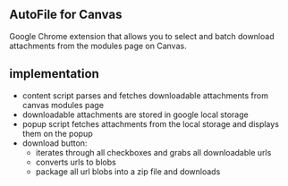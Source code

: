 ## AutoFile for Canvas
Google Chrome extension that allows you to select and batch download attachments from the modules page on Canvas.

## implementation
- content script parses and fetches downloadable attachments from canvas modules page
- downloadable attachments are stored in google local storage
- popup script fetches attachments from the local storage and displays them on the popup
- download button:
  - iterates through all checkboxes and grabs all downloadable urls
  - converts urls to blobs
  - package all url blobs into a zip file and downloads
  
